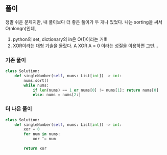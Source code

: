 ## 풀이

정말 쉬운 문제지만, 내 풀이보다 더 좋은 풀이가 두 개나 있었다. 나는 sorting을 써서 O(nlongn)인데,  

1. python의 set, dictionary의 in은 O(1)이라는 거!!!
2. XOR이라는 대형 기술을 몰랐다. A XOR A = 0 이라는 성질을 이용하면 그만...  

### 기존 풀이
```python
class Solution:
    def singleNumber(self, nums: List[int]) -> int:
        nums.sort()
        while nums:
            if len(nums) == 1 or nums[0] != nums[1]: return nums[0]
            else: nums = nums[2:]
```

### 더 나은 풀이
```python
class Solution:
    def singleNumber(self, nums: List[int]) -> int:
        xor = 0
        for num in nums:
            xor ^= num
        
        return xor
```
